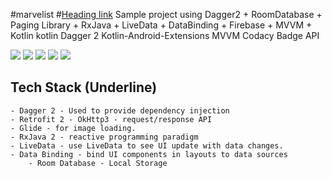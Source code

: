 #marvelist
#[Heading link](https://github.com/pandao/editor.md "Heading link")
Sample project using  Dagger2 + RoomDatabase + Paging Library + RxJava + LiveData + DataBinding + Firebase + MVVM + Kotlin 
kotlin Dagger 2 Kotlin-Android-Extensions MVVM Codacy Badge API

![](https://img.shields.io/badge/Kotlin-1.3.xxx-brightgreen.svg) ![](https://img.shields.io/badge/Dagger-2.xx-orange.svg) ![](https://img.shields.io/badge/Kotlin--Android--Extensions-plugin-red.svg) ![](https://img.shields.io/badge/Clean--Code-MVVM-brightgreen.svg) ![](https://img.shields.io/badge/API-21%2B-brightgreen.svg?style=flat)

## Tech Stack (Underline)
    - Dagger 2 - Used to provide dependency injection
    - Retrofit 2 - OkHttp3 - request/response API
    - Glide - for image loading.
    - RxJava 2 - reactive programming paradigm
    - LiveData - use LiveData to see UI update with data changes.
    - Data Binding - bind UI components in layouts to data sources
		- Room Database - Local Storage



		

